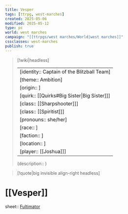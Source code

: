 ```yaml
---
title: Vesper
tags: [ttrpg, west-marches]
created: 2025-05-06
modified: 2025-05-12
type: pc
world: west marches
campaign: "[[ttrpgs/west marches/World|west marches]]"
cssclasses: west-marches
publish: true
---
```


> [!wiki|headless]
>
> |               |
> | ------------- |
> | [identity:: Captain of the Blitzball Team] |
> | [theme:: Ambition] |
> | [origin:: ] |
> | [quirk:: [[Quirks#Big Sister\|Big Sister]]] |
> | [class:: [[Sharpshooter]]] |
> | [class:: [[Spiritist]]] |
> | [pronouns:: she/her] |
> | [race:: ] |
> | [faction:: ] |
> | [location:: ] |
> | [player:: [[Joshua]]] |
>
> (description:: )

> [!quote|big invisible align-right headless]

# [[Vesper]]

sheet:: [Fultimator](https://fultimator.com/pc-gallery/mcpEANyybE5ClqyFPsn5)
